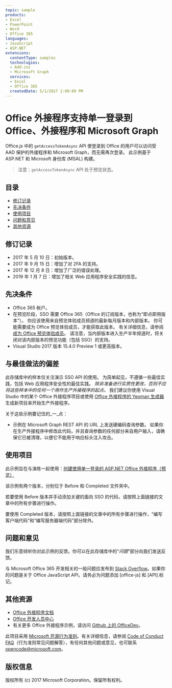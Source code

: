 ```yaml
---
topic: sample
products:
- Excel
- PowerPoint
- Word
- Office 365
languages:
- JavaScript
- ASP.NET
extensions:
  contentType: samples
  technologies:
  - Add-ins
  - Microsoft Graph
  services:
  - Excel
  - Office 365
  createdDate: 5/1/2017 2:09:09 PM
---
```

# <a name="office-add-in-that-that-supports-single-sign-on-to-office-the-add-in-and-microsoft-graph"></a>Office 外接程序支持单一登录到 Office、外接程序和 Microsoft Graph

Office.js 中的 `getAccessTokenAsync` API 使登录到 Office 的用户可以访问受 AAD 保护的外接程序和 Microsoft Graph，而无需再次登录。 此示例基于 ASP.NET 和 Microsoft 身份库 (MSAL) 构建。 

 > 注意：`getAccessTokenAsync` API 处于预览状态。

## <a name="table-of-contents"></a>目录
* [修订记录](#change-history)
* [先决条件](#prerequisites)
* [使用项目](#to-use-the-project)
* [问题和意见](#questions-and-comments)
* [其他资源](#additional-resources)

## <a name="change-history"></a>修订记录

* 2017 年 5 月 10 日：初始版本。
* 2017 年 9 月 15 日：增加了对 2FA 的支持。
* 2017 年 12 月 8 日：增加了广泛的错误处理。
* 2019 年 1 月 7 日：增加了相关 Web 应用程序安全实践的信息。

## <a name="prerequisites"></a>先决条件

* Office 365 帐户。
* 在预览阶段，SSO 需要 Office 365（Office 的订阅版本，也称为“即点即用版本”）。 你应该使用来自预览体验成员频道的最新每月版本和内部版本。 你可能需要成为 Office 预览体验成员，才能获取此版本。 有关详细信息，请参阅[成为 Office 预览体验成员](https://products.office.com/office-insider?tab=tab-1)。 请注意，当内部版本进入生产半年频道时，将关闭对该内部版本的预览功能（包括 SSO）的支持。
* Visual Studio 2017 版本 15.4.0 Preview 1 或更高版本。

## <a name="deviations-from-best-practices"></a>与最佳做法的偏差

此存储库中的样本仅关注演示 SSO API 的使用。 为简单起见，不遵循一些最佳实践，包括 Web 应用程序安全性的最佳实践。 *除非准备进行实质性更改，否则不应将这些样本中的任何一个用作生产外接程序的起点。* 我们建议你使用 Visual Studio 中的某个 Office 外接程序项目或使用 [Office 外接程序的 Yeoman 生成器](https://github.com/OfficeDev/generator-office)生成新项目来开始生产外接程序。

关于这些示例要记住的_一_点：

* 示例在 Microsoft Graph REST API 的 URL 上发送硬编码查询参数。 如果你在生产外接程序中修改此代码，并且查询参数的任何部分来自用户输入，请确保它已被清理，以便它不能用于响应标头注入攻击。

## <a name="to-use-the-project"></a>使用项目

此示例旨在与演练一起使用：[创建使用单一登录的 ASP.NET Office 外接程序（预览）](https://dev.office.com/docs/add-ins/develop/create-sso-office-add-ins-aspnet)

该示例有两个版本，分别位于 Before 和 Completed 文件夹中。

若要使用 Before 版本并手动添加关键的面向 SSO 的代码，请按照上面链接的文章中的所有步骤进行操作。

要使用 Completed 版本，请按照上面链接的文章中的所有步骤进行操作，“编写客户端代码”和“编写服务器端代码”部分除外。

## <a name="questions-and-comments"></a>问题和意见

我们乐意倾听你对此示例的反馈。你可以在此存储库中的“*问题*”部分向我们发送反馈。

与 Microsoft Office 365 开发相关的一般问题应发布到 [Stack Overflow](http://stackoverflow.com/questions/tagged/office-js+API)。如果你的问题是关于 Office JavaScript API，请务必为问题添加 [office-js] 和 [API].标记。

## <a name="additional-resources"></a>其他资源

* [Office 外接程序文档](https://msdn.microsoft.com/zh-cn/library/office/jj220060.aspx)
* [Office 开发人员中心](http://dev.office.com/)
* 有关更多 Office 外接程序示例，请访问 [Github 上的 OfficeDev](https://github.com/officedev)。

此项目采用 [Microsoft 开源行为准则](https://opensource.microsoft.com/codeofconduct/)。有关详细信息，请参阅 [Code of Conduct FAQ](https://opensource.microsoft.com/codeofconduct/faq/)（行为准则常见问题解答），有任何其他问题或意见，也可联系 [opencode@microsoft.com](mailto:opencode@microsoft.com)。

## <a name="copyright"></a>版权信息
版权所有 (c) 2017 Microsoft Corporation。保留所有权利。

